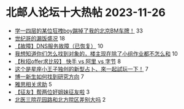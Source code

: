 # 北邮人论坛十大热帖 2023-11-26

- [学一四层的某位狂拽boy踹掉了我的北京BM车牌！](https://bbs.byr.cn/article/Talking/6406384) 33
- [世纪哥的漏饭盛况](https://bbs.byr.cn/article/Picture/3354509) 18
- [【故障】DNS服务故障（已恢复）](https://bbs.byr.cn/article/BUPTNet/108555) 10
- [我想知道你们怎么找到对象的，楼主现在除了小组作业都不怎么和](https://bbs.byr.cn/article/Feeling/3204339) 10
- [【秋招offer求比较】 快手 vs 阿里 vs  字节](https://bbs.byr.cn/article/Job/2201237) 8
- [这个是星座小王子独创的新型占卜、來一起試玩一下！](https://bbs.byr.cn/article/Constellations/465260) 7
- [博一新生如何找到研究方向](https://bbs.byr.cn/article/Communications/29615) 7
- [雅思相关求助](https://bbs.byr.cn/article/GoAbroad/395003) 5
- [【征友】帮两位好姐妹征友啦](https://bbs.byr.cn/article/Friends/2047740) 3
- [北医三院花园路和北方院区差别大吗](https://bbs.byr.cn/article/Health/231892) 2


